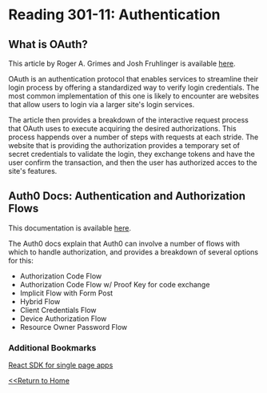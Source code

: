 # Reading 301-11: Authentication

## What is OAuth?
This article by Roger A. Grimes and Josh Fruhlinger is available [here](https://www.csoonline.com/article/3216404/what-is-oauth-how-the-open-authorization-framework-works.html).

OAuth is an authentication protocol that enables services to streamline their login process by offering a standardized way to verify login credentials. The most common implementation of this one is likely to encounter are websites that allow users to login via a larger site's login services. 

The article then provides a breakdown of the interactive request process that OAuth uses to execute acquiring the desired authorizations. This process happends over a number of steps with requests at each stride. The website that is providing the authorization provides a temporary set of secret credentials to validate the login, they exchange tokens and have the user confirm the transaction, and then the user has authorized acces to the site's features. 

## Auth0 Docs: Authentication and Authorization Flows
This documentation is available [here](https://auth0.com/docs/flows).

The Auth0 docs explain that Auth0 can involve a number of flows with which to handle authorization, and provides a breakdown of several options for this: 

- Authorization Code Flow
- Authorization Code Flow w/ Proof Key for code exchange
- Implicit Flow with Form Post
- Hybrid Flow
- Client Credentials Flow
- Device Authorization Flow
- Resource Owner Password Flow

### Additional Bookmarks

[React SDK for single page apps](https://auth0.com/docs/libraries/auth0-react)


[<<Return to Home](../README.md)
